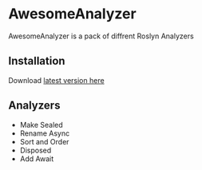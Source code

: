 # AwesomeAnalyzer

AwesomeAnalyzer is a pack of diffrent Roslyn Analyzers

## Installation

Download [latest version here](https://github.com/SharpSpace/AwesomeAnalyzer/releases/download/v0.3/AwesomeAnalyzer.0.3.vsix)

## Analyzers

* Make Sealed
* Rename Async
* Sort and Order
* Disposed
* Add Await